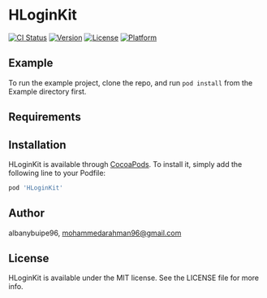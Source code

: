 # HLoginKit

[![CI Status](https://img.shields.io/travis/albanybuipe96/HLoginKit.svg?style=flat)](https://travis-ci.org/albanybuipe96/HLoginKit)
[![Version](https://img.shields.io/cocoapods/v/HLoginKit.svg?style=flat)](https://cocoapods.org/pods/HLoginKit)
[![License](https://img.shields.io/cocoapods/l/HLoginKit.svg?style=flat)](https://cocoapods.org/pods/HLoginKit)
[![Platform](https://img.shields.io/cocoapods/p/HLoginKit.svg?style=flat)](https://cocoapods.org/pods/HLoginKit)

## Example

To run the example project, clone the repo, and run `pod install` from the Example directory first.

## Requirements

## Installation

HLoginKit is available through [CocoaPods](https://cocoapods.org). To install
it, simply add the following line to your Podfile:

```ruby
pod 'HLoginKit'
```

## Author

albanybuipe96, mohammedarahman96@gmail.com

## License

HLoginKit is available under the MIT license. See the LICENSE file for more info.
